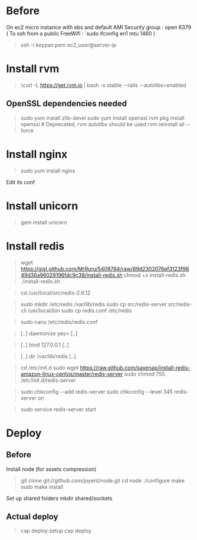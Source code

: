 # Before
On ec2 micro instance with ebs and default AMI
Security group : open 6379
( To ssh from a public FreeWifi : `sudo ifconfig en1 mtu 1460 )
> ssh -i keypair.pem ec2_user@server-ip

# Install rvm
> \curl -L https://get.rvm.io | bash -s stable --rails --autolibs=enabled

## OpenSSL dependencies needed
> sudo yum install zlib-devel
> sudo yum install openssl
> rvm pkg install openssl # Deprecated, rvm autolibs should be used
> rvm reinstall all --force

<!-- http://multiplethreads.wordpress.com/2013/02/23/setting-up-rails-nginx-thin-amazon-ec2-capistrano/ -->

<!-- http://velenux.wordpress.com/2012/01/10/running-sinatra-and-other-rack-apps-on-nginx-unicorn/ -->

<!-- https://gist.github.com/wlangstroth/3740923 -->

<!-- http://stevenwilliamalexander.wordpress.com/2012/08/09/linux-setup-rubysinatraunicornnginx-server-97339/ -->

<!-- http://recipes.sinatrarb.com/p/deployment/nginx_proxied_to_unicorn -->

# Install nginx
> sudo yum install nginx

Edit its conf
> 

# Install unicorn
> gem install unicorn

# Install redis
<!-- https://gist.github.com/MrRuru/5408784 -->
> wget https://gist.github.com/MrRuru/5408784/raw/89d2302076ef3123f9849d36a96029196fdc9c38/install-redis.sh
> chmod +x install-redis.sh
> ./install-redis.sh

> cd /usr/local/src/redis-2.6.12

> sudo mkdir /etc/redis /var/lib/redis
> sudo cp src/redis-server src/redis-cli /usr/local/bin
> sudo cp redis.conf /etc/redis

> sudo nano /etc/redis/redis.conf

> [..]
> daemonize yes<
> [..]

> [..]
> bind 127.0.0.1
> [..]

> [..]
> dir /var/lib/redis
> [..]

> cd /etc/init.d
> sudo wget https://raw.github.com/saxenap/install-redis-amazon-linux-centos/master/redis-server
> sudo chmod 755 /etc/init.d/redis-server

> sudo chkconfig --add redis-server
> sudo chkconfig --level 345 redis-server on

> sudo service redis-server start


# Deploy 

## Before 
Install node (for assets compression)
> git clone git://github.com/joyent/node.git
> cd node
> ./configure
> make
> sudo make install

Set up shared folders
mkdir shared/sockets

## Actual deploy
> cap deploy:setup
> cap deploy

